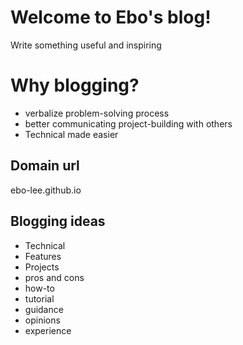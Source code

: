 # Welcome to Ebo's blog!
Write something useful and inspiring

# Why blogging?
* verbalize problem-solving process
* better communicating project-building with others
* Technical made easier
## Domain url
ebo-lee.github.io

## Blogging ideas
* Technical
* Features
* Projects
* pros and cons
* how-to
* tutorial
* guidance
* opinions
* experience